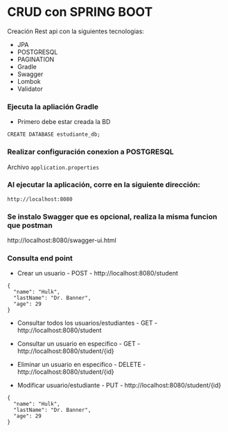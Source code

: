 # CRUD con SPRING BOOT 
Creación Rest api con la siguientes tecnologias:
+ JPA 
+ POSTGRESQL 
+ PAGINATION 
+ Gradle 
+ Swagger 
+ Lombok 
+ Validator

### Ejecuta la apliación Gradle
- Primero debe estar creada la BD
```
CREATE DATABASE estudiante_db;
```

### Realizar configuración conexion a POSTGRESQL
Archivo ```application.properties```

### Al ejecutar la aplicación, corre en la siguiente dirección:
```http://localhost:8080```

### Se instalo Swagger que es opcional, realiza la misma funcion que postman
http://localhost:8080/swagger-ui.html

### Consulta end point

- Crear un usuario - POST - http://localhost:8080/student

```
{
  "name": "Hulk",
  "lastName": "Dr. Banner",
  "age": 29
}
```

- Consultar todos los usuarios/estudiantes - GET - http://localhost:8080/student

- Consultar un usuario en especifico - GET - http://localhost:8080/student/{id}

- Eliminar un usuario en especifico - DELETE - http://localhost:8080/student/{id}

- Modificar usuario/estudiante - PUT - http://localhost:8080/student/{id}
```
{
  "name": "Hulk",
  "lastName": "Dr. Banner",
  "age": 29
}
```